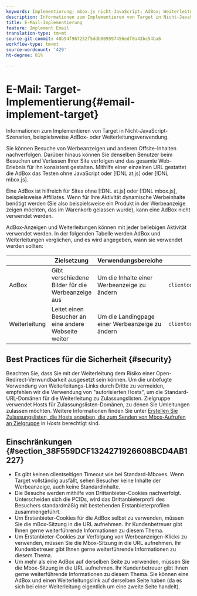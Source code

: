 ```yaml
---
keywords: Implementierung; mbox.js nicht-JavaScript; AdBox; Weiterleitung; Mbox
description: Informationen zum Implementieren von Target in Nicht-JavaScript-Szenarien, beispielsweise AdBox- oder Weiterleitungsverwendung.
title: E-Mail-Implementierung
feature: Implement Email
translation-type: tm+mt
source-git-commit: 48b94f967252f5ddb009597456edf0a43bc54ba6
workflow-type: tm+mt
source-wordcount: '429'
ht-degree: 81%

---
```



# E-Mail: Target-Implementierung{#email-implement-target}

Informationen zum Implementieren von Target in Nicht-JavaScript-Szenarien, beispielsweise AdBox- oder Weiterleitungsverwendung.

Sie können Besuche von Werbeanzeigen und anderen Offsite-Inhalten nachverfolgen. Darüber hinaus können Sie denselben Benutzer beim Besuchen und Verlassen Ihrer Site verfolgen und das gesamte Web-Erlebnis für ihn konsistent gestalten. Mithilfe einer einzelnen URL gestattet die AdBox das Testen ohne JavaScript oder [!DNL at.js] oder [!DNL mbox.js].

Eine AdBox ist hilfreich für Sites ohne [!DNL at.js] oder [!DNL mbox.js], beispielsweise Affiliates. Wenn für Ihre Aktivität dynamische Werbeinhalte benötigt werden (Sie also beispielsweise ein Produkt in der Werbeanzeige zeigen möchten, das im Warenkorb gelassen wurde), kann eine AdBox nicht verwendet werden.

AdBox-Anzeigen und Weiterleitungen können mit jeder beliebigen Aktivität verwendet werden. In der folgenden Tabelle werden AdBox und Weiterleitungen verglichen, und es wird angegeben, wann sie verwendet werden sollten:

|  | Zielsetzung | Verwendungsbereiche | URL-Struktur | Angebotstyp | Angebotsinhalt |
|--- |--- |--- |--- |--- |--- |
| AdBox | Gibt verschiedene Bilder für die Werbeanzeige aus | Um die Inhalte einer Werbeanzeige zu ändern | `clientcode&#x200B;.tt.&#x200B;omtrdc&#x200B;.net/&#x200B;m2&#x200B;/&#x200B;clientcode/ubox/&#x200B;image?` | Umleitungsangebot | URL für ein Bild |
| Weiterleitung | Leitet einen Besucher an eine andere Webseite weiter | Um die Landingpage einer Werbeanzeige zu ändern | `clientcode&#x200B;.tt.omtrdc.net/&#x200B;m2/clientcode&#x200B;/ubox/page?` | Umleitungsangebot | URL für eine Seite |

## Best Practices für die Sicherheit {#security}

Beachten Sie, dass Sie mit der Weiterleitung dem Risiko einer Open-Redirect-Verwundbarkeit ausgesetzt sein können. Um die unbefugte Verwendung von Weiterleitungs-Links durch Dritte zu vermeiden, empfehlen wir die Verwendung von &quot;autorisierten Hosts&quot;, um die Standard-URL-Domänen für die Weiterleitung zu Zulassungslisten. Zielgruppe verwendet Hosts für Zulassungslisten-Domänen, zu denen Sie Umleitungen zulassen möchten. Weitere Informationen finden Sie unter [Erstellen Sie Zulassungslisten, die Hosts angeben, die zum Senden von Mbox-Aufrufen an Zielgruppe](/help/administrating-target/hosts.md#allowlist) in *Hosts* berechtigt sind.

## Einschränkungen {#section_38F559DCF1324271926608BCD4AB1227}

* Es gibt keinen clientseitigen Timeout wie bei Standard-Mboxes. Wenn Target vollständig ausfällt, sehen Besucher keine Inhalte der Werbeanzeige, auch keine Standardinhalte.
* Die Besuche werden mithilfe von Drittanbieter-Cookies nachverfolgt. Unterscheiden sich die PCIDs, wird das Drittanbieterprofil des Besuchers standardmäßig mit bestehenden Erstanbieterprofilen zusammengeführt.
* Um Erstanbieter-Cookies für die AdBox selbst zu verwenden, müssen Sie die mBox-Sitzung in die URL aufnehmen. Ihr Kundenbetreuer gibt Ihnen gerne weiterführende Informationen zu diesem Thema.
* Um Erstanbieter-Cookies zur Verfolgung von Werbeanzeigen-Klicks zu verwenden, müssen Sie die Mbox-Sitzung in die URL aufnehmen. Ihr Kundenbetreuer gibt Ihnen gerne weiterführende Informationen zu diesem Thema.
* Um mehr als eine AdBox auf derselben Seite zu verwenden, müssen Sie die Mbox-Sitzung in die URL aufnehmen. Ihr Kundenbetreuer gibt Ihnen gerne weiterführende Informationen zu diesem Thema. Sie können eine AdBox und einen Weiterleitungslink auf derselben Seite haben (da es sich bei einer Weiterleitung eigentlich um eine zweite Seite handelt).